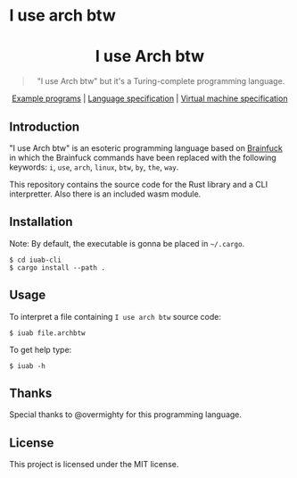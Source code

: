 # I use arch btw

<div align="center">
    <h1>I use Arch btw</h1>
    <blockquote>
        <p>"I use Arch btw" but it's a Turing-complete programming language.</p>
    </blockquote>
    <a href="./iuab-cli/examples">Example programs</a>
    <span>|</span>
    <a href="https://github.com/overmighty/i-use-arch-btw/blob/master/docs/LANG_SPEC.md">Language specification</a>
    <span>|</span>
    <a href="https://github.com/overmighty/i-use-arch-btw/blob/master/docs/VM_SPEC.md">Virtual machine specification</a>
</div>


## Introduction
"I use Arch btw" is an esoteric programming language based on [Brainfuck](https://en.wikipedia.org/wiki/Brainfuck) in which the Brainfuck commands have been replaced with the following keywords:
`i`, `use`, `arch`, `linux`, `btw`, `by`, `the`, `way`.

This repository contains the source code for the Rust library and a CLI interpretter. Also there is an included wasm module.

## Installation
Note: By default, the executable is gonna be placed in `~/.cargo`.
```
$ cd iuab-cli
$ cargo install --path .
```

## Usage
To interpret a file containing `I use arch btw` source code:
```
$ iuab file.archbtw
```
To get help type:
```
$ iuab -h
```

## Thanks
Special thanks to @overmighty for this programming language.

## License
This project is licensed under the MIT license.